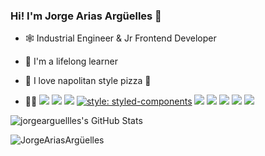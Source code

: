 ### Hi!  I'm Jorge Arias Argüelles 👋
- 🕸️ Industrial Engineer & Jr Frontend Developer

- 🦉 I'm a lifelong learner

- 🍕 I love napolitan style pizza  🤤

- :man_scientist:   <img src = "https://img.shields.io/badge/-HTML5-E34F26?style=flat&logo=html5&logoColor=white">
  <img src = "https://img.shields.io/badge/-CSS3-1572B6?style=flat&logo=css3&logoColor=white">
  <img src="https://img.shields.io/badge/-JavaScript-eed718?style=flat&logo=javascript&logoColor=ffffff"> 
  [![style: styled-components](https://img.shields.io/badge/style-%F0%9F%92%85%20styled--components-orange.svg?colorB=daa357&colorA=db748e)](https://github.com/styled-components/styled-components)
  <img src="https://img.shields.io/badge/-React-000000?style=flat&logo=react&logoColor=00c8ff">
  <img src="https://img.shields.io/badge/-Next-000000?style=flat&logo=next.js&logoColor=white">
  <img src="https://img.shields.io/badge/-Node.js-3C873A?style=flat&logo=Node.js&logoColor=white">
  <img src="http://img.shields.io/badge/-Git-F1502F?style=flat&logo=git&logoColor=FFFFFF">
  <img src="http://img.shields.io/badge/-Github-000000?style=flat&logo=github&logoColor=FFFFFF">

![jorgearguellles's GitHub Stats](https://github-readme-stats.vercel.app/api?username=jorgearguellles&title_color=5DB03D&icon_color=5DB03D&show_icons=true)


  <img src="https://github-readme-stats.vercel.app/api/top-langs/?username=jorgearguellles&&title_color=5DB03D&layout=compact" alt="JorgeAriasArgüelles" />

